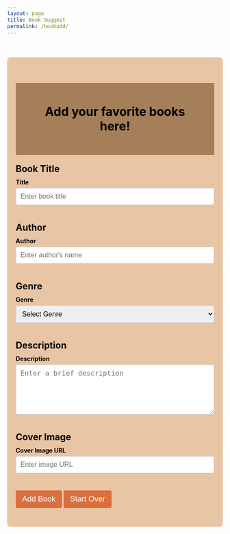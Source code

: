 ```yaml
---
layout: page
title: Book Suggest
permalink: /bookadd/
---
```

<style>
    .container {
        max-width: 600px;
        margin: 50px auto;
        padding: 20px;
        background-color: #E8C5A4;
        border-radius: 8px;
    }

    h1 {
        background: #a57e5a;
        padding: 50px;
        font-size: 2em;
        text-align: center;
        color: #000000;
    }

    h2 {
        margin: 20px 0 10px;
        font-size: 1.5em;
        color: black;
    }

    label {
        display: block;
        margin-bottom: 5px;
        font-weight: bold;
        color: black;
    }

    input, textarea, select {
        width: 100%;
        padding: 10px;
        margin-bottom: 20px;
        border: 1px solid #ccc;
        border-radius: 4px;
        font-size: 16px;
    }

    button {
        padding: 10px 15px;
        font-size: 18px;
        margin: 10px 0;
        border: none;
        color: white;
        background-color: #db6f3d;
        border-radius: 4px;
        cursor: pointer;
    }

    button:hover {
        background-color: #ed976f;
        transition: 0.3s;
    }

    .start_over {
        margin-top: 20px;
        color: white;
        border: none;
        padding: 10px 15px;
        cursor: pointer;
        border-radius: 4px;
    }

    .start_over:hover {
        background-color: #a57e5a;
    }
</style>

<div class="container">
<h1>Add your favorite books here!</h1>
<form id="book-form">
    <div>
        <h2>Book Title</h2>
        <label for="title">Title</label>
        <input type="text" id="title" name="title" placeholder="Enter book title" required>
        <h2>Author</h2>
        <label for="author">Author</label>
        <input type="text" id="author" name="author" placeholder="Enter author's name" required>
        <h2>Genre</h2>
        <label for="genre">Genre</label>
        <select id="genre" name="genre" required>
            <option value="">Select Genre</option>
            <option value="Classics">Classics</option>
            <option value="Fantasy">Fantasy</option>
            <option value="Nonfiction">Nonfiction</option>
            <option value="Historical Fiction">Historical Fiction</option>
            <option value="Suspense/Thriller">Suspense/Thriller</option>
            <option value="Romance">Romance</option>
            <option value="Dystopian">Dystopian</option>
            <option value="Mystery">Mystery</option>
        </select>
        <h2>Description</h2>
        <label for="description">Description</label>
        <textarea id="description" name="description" rows="5" placeholder="Enter a brief description" required></textarea>
        <h2>Cover Image</h2>
        <label for="cover_image_url">Cover Image URL</label>
        <input type="url" id="cover_image_url" name="cover_image_url" placeholder="Enter image URL" required>
        <button type="submit">Add Book</button>
        <button type="reset" class="start_over">Start Over</button>
    </div>
</form>
</div>

<script type="module">
    import { pythonURI, fetchOptions } from '{{ site.baseurl }}/assets/js/api/config.js';

    document.getElementById('book-form').addEventListener('submit', async function(event) {
        event.preventDefault();

        const title = document.getElementById('title').value;
        const author = document.getElementById('author').value;
        const genre = document.getElementById('genre').value;
        const description = document.getElementById('description').value;
        const coverImageUrl = document.getElementById('cover_image_url').value;

        const bookData = {
            title: title,
            author: author,
            genre: genre,
            description: description,
            cover_image_url: coverImageUrl
        };

        try {
            const response = await fetch(`${pythonURI}/api/suggest`, {  // Use /api/suggest endpoint
                ...fetchOptions,
                method: 'POST',
                headers: {
                    'Content-Type': 'application/json'
                },
                body: JSON.stringify(bookData)
            });

            if (!response.ok) {
                throw new Error('Failed to add book: ' + response.statusText);
            }

            const result = await response.json();
            alert('Book added successfully!');
            console.log("Book added successfully")
            document.getElementById('book-form').reset();
            fetchBooks();  // Refresh book list
        } catch (error) {
            console.error('Error adding book:', error);
            alert('Error adding book: ' + error.message);
        }
    });

    async function fetchRandomBook() {
        try {
            const response = await fetch(`${pythonURI}/api/suggest/random`);  // Use /api/suggest/random for GET
            if (!response.ok) {
                throw new Error('Failed to fetch random book: ' + response.statusText);
            }
            const book = await response.json();
            console.log(book);
        } catch (error) {
            console.error('Error fetching random book:', error);
        }
    }

    fetchRandomBook();
</script>